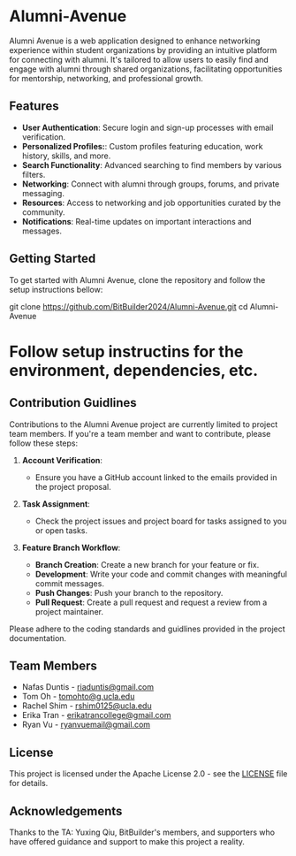 # Alumni-Avenue

Alumni Avenue is a web application designed to enhance networking experience within student organizations by providing an intuitive platform for connecting with alumni. 
It's tailored to allow users to easily find and engage with alumni through shared organizations, facilitating opportunities for mentorship, networking, and professional growth.

## Features
- **User Authentication**: Secure login and sign-up processes with email verification.
- **Personalized Profiles:**: Custom profiles featuring education, work history, skills, and more.
- **Search Functionality**: Advanced searching to find members by various filters.
- **Networking**: Connect with alumni through groups, forums, and private messaging.
- **Resources**: Access to networking and job opportunities curated by the community.
- **Notifications**: Real-time updates on important interactions and messages.

## Getting Started

To get started with Alumni Avenue, clone the repository and follow the setup instructions bellow:

git clone https://github.com/BitBuilder2024/Alumni-Avenue.git
cd Alumni-Avenue
# Follow setup instructins for the environment, dependencies, etc.

## Contribution Guidlines

Contributions to the Alumni Avenue project are currently limited to project team members. If you're a team member and want to contribute, please follow these steps:

1. **Account Verification**:
   - Ensure you have a GitHub account linked to the emails provided in the project proposal.
     
2. **Task Assignment**:
   - Check the project issues and project board for tasks assigned to you or open tasks.
  
3. **Feature Branch Workflow**:
   - **Branch Creation**: Create a new branch for your feature or fix.
   - **Development**: Write your code and commit changes with meaningful commit messages.
   - **Push Changes**: Push your branch to the repository.
   - **Pull Request**: Create a pull request and request a review from a project maintainer.

Please adhere to the coding standards and guidlines provided in the project documentation.

## Team Members

- Nafas Duntis - riaduntis@gmail.com
- Tom Oh - tomohto@g.ucla.edu
- Rachel Shim - rshim0125@ucla.edu
- Erika Tran - erikatrancollege@gmail.com
- Ryan Vu - ryanvuemail@gmail.com

## License

This project is licensed under the Apache License 2.0 - see the [LICENSE](LICENSE) file for details.

## Acknowledgements

Thanks to the TA: Yuxing Qiu, BitBuilder's members, and supporters who have offered guidance and support to make this project a reality.
   
